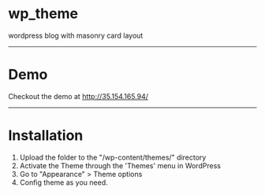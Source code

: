 # wp_theme
wordpress blog with masonry card layout

-------------------------------------------------------
# Demo

Checkout the demo at http://35.154.165.94/ 

-------------------------------------------------------
# Installation

1. Upload the folder to the "/wp-content/themes/" directory
2. Activate the Theme through the 'Themes' menu in WordPress
3. Go to "Appearance" > Theme options
4. Config theme as you need.
